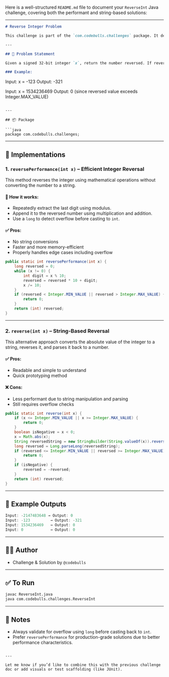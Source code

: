 Here is a well-structured `README.md` file to document your `ReverseInt` Java challenge, covering both the performant and string-based solutions:

---

```markdown
# Reverse Integer Problem

This challenge is part of the `com.codebulls.challenges` package. It demonstrates how to reverse a signed 32-bit integer in Java and handle overflow conditions correctly.

---

## 🧠 Problem Statement

Given a signed 32-bit integer `x`, return the number reversed. If reversing `x` causes the value to go outside the signed 32-bit integer range (`[-2³¹, 2³¹ - 1]`), return `0`.

### Example:
```

Input:  x = -123
Output: -321

Input:  x = 1534236469
Output: 0 (since reversed value exceeds Integer.MAX\_VALUE)

````

---

## 📦 Package

```java
package com.codebulls.challenges;
````

---

## 🚀 Implementations

### 1. `reversePerformance(int x)` – Efficient Integer Reversal

This method reverses the integer using mathematical operations without converting the number to a string.

#### 🔧 How it works:

* Repeatedly extract the last digit using modulus.
* Append it to the reversed number using multiplication and addition.
* Use a `long` to detect overflow before casting to `int`.

#### ✅ Pros:

* No string conversions
* Faster and more memory-efficient
* Properly handles edge cases including overflow

```java
public static int reversePerformance(int x) {
    long reversed = 0;
    while (x != 0) {
        int digit = x % 10;
        reversed = reversed * 10 + digit;
        x /= 10;
    }
    if (reversed < Integer.MIN_VALUE || reversed > Integer.MAX_VALUE) {
        return 0;
    }
    return (int) reversed;
}
```

---

### 2. `reverse(int x)` – String-Based Reversal

This alternative approach converts the absolute value of the integer to a string, reverses it, and parses it back to a number.

#### ✅ Pros:

* Readable and simple to understand
* Quick prototyping method

#### ❌ Cons:

* Less performant due to string manipulation and parsing
* Still requires overflow checks

```java
public static int reverse(int x) {
    if (x <= Integer.MIN_VALUE || x >= Integer.MAX_VALUE) {
        return 0;
    }
    boolean isNegative = x < 0;
    x = Math.abs(x);
    String reversedString = new StringBuilder(String.valueOf(x)).reverse().toString();
    long reversed = Long.parseLong(reversedString);
    if (reversed <= Integer.MIN_VALUE || reversed >= Integer.MAX_VALUE) {
        return 0;
    }
    if (isNegative) {
        reversed = -reversed;
    }
    return (int) reversed;
}
```

---

## 🧪 Example Outputs

```java
Input: -2147483648 → Output: 0
Input: -123         → Output: -321
Input: 1534236469   → Output: 0
Input: 0            → Output: 0
```

---

## 👨‍💻 Author

* Challenge & Solution by `@codebulls`

---

## ✅ To Run

```bash
javac ReverseInt.java
java com.codebulls.challenges.ReverseInt
```

---

## 📌 Notes

* Always validate for overflow using `long` before casting back to `int`.
* Prefer `reversePerformance` for production-grade solutions due to better performance characteristics.

```

---

Let me know if you’d like to combine this with the previous challenge doc or add visuals or test scaffolding (like JUnit).
```
